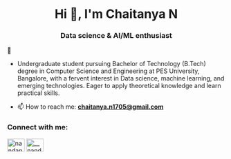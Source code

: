 <h1 align="center">Hi 👋, I'm Chaitanya N </h1>
<h3 align="center"> Data science & AI/ML enthusiast </h3>👋

- Undergraduate student pursuing Bachelor of Technology (B.Tech) degree in Computer Science and Engineering at PES University, Bangalore, with a fervent interest in Data science, machine learning, and emerging technologies.
  Eager to apply theoretical knowledge and learn practical skills.

- 📫 How to reach me: **chaitanya.n1705@gmail.com**

<h3 align="left">Connect with me:</h3>
<p align="left">
<a href="https://www.linkedin.com/in/chaitanya-n-615a2825a/" target="blank"><img align="center" src="https://raw.githubusercontent.com/rahuldkjain/github-profile-readme-generator/master/src/images/icons/Social/linked-in-alt.svg" alt="nandan-h-a784811b8" height="30" width="40" /></a>
<a href="https://www.instagram.com/chaitanya_narayana/" target="blank"><img align="center" src="https://raw.githubusercontent.com/rahuldkjain/github-profile-readme-generator/master/src/images/icons/Social/instagram.svg" alt="__nandy.candy__" height="30" width="40" /></a>
</p>


<!--
**chaitanya1705/chaitanya1705** is a ✨ _special_ ✨ repository because its `README.md` (this file) appears on your GitHub profile.

Here are some ideas to get you started:

- 🔭 I’m currently working on ...
- 🌱 I’m currently learning ...
- 👯 I’m looking to collaborate on ...
- 🤔 I’m looking for help with ...
- 💬 Ask me about ...
- 📫 How to reach me: ...
- 😄 Pronouns: ...
- ⚡ Fun fact: ...
-->
